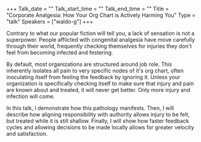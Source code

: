 +++
Talk_date = ""
Talk_start_time = ""
Talk_end_time = ""
Title = "Corporate Analgesia: How Your Org Chart is Actively Harming You"
Type = "talk"
Speakers = ["waldo-g"]
+++

Contrary to what our popular fiction will tell you, a lack of sensation is not a superpower. People afflicted with congenital analgesia have move carefully through their world, frequently checking themselves for injuries they don't feel from becoming infected and festering.

By default, most organizations are structured around job role. This inherently isolates all pain to very specific nodes of it's org chart, often inoculating itself from feeling the feedback by ignoring it. Unless your organization is specifically checking itself to make sure that injury and pain are known about and treated, it will never get better. Only more injury and infection will come.

In this talk, I demonstrate how this pathology manifests. Then, I will describe how aligning responsibility with authority allows injury to be felt, but treated while it is still shallow. Finally, I will show how faster feedback cycles and allowing decisions to be made locally allows for greater velocity and satisfaction.